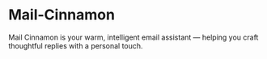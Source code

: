 # Mail-Cinnamon
Mail Cinnamon is your warm, intelligent email assistant — helping you craft thoughtful replies with a personal touch.
